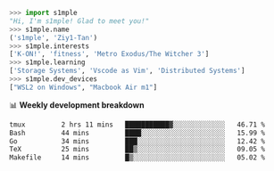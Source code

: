 ```python
>>> import s1mple
"Hi, I'm s1mple! Glad to meet you!"
>>> s1mple.name
('s1mple', 'Ziy1-Tan')
>>> s1mple.interests
['K-ON!', 'fitness', 'Metro Exodus/The Witcher 3']
>>> s1mple.learning
['Storage Systems', 'Vscode as Vim', 'Distributed Systems']
>>> s1mple.dev_devices
["WSL2 on Windows", "Macbook Air m1"]
```
📊 **Weekly development breakdown**
<!--START_SECTION:waka-->

```txt
tmux         2 hrs 11 mins   ███████████▓░░░░░░░░░░░░░   46.71 %
Bash         44 mins         ████░░░░░░░░░░░░░░░░░░░░░   15.99 %
Go           34 mins         ███░░░░░░░░░░░░░░░░░░░░░░   12.42 %
TeX          25 mins         ██▒░░░░░░░░░░░░░░░░░░░░░░   09.05 %
Makefile     14 mins         █▒░░░░░░░░░░░░░░░░░░░░░░░   05.02 %
```

<!--END_SECTION:waka-->

